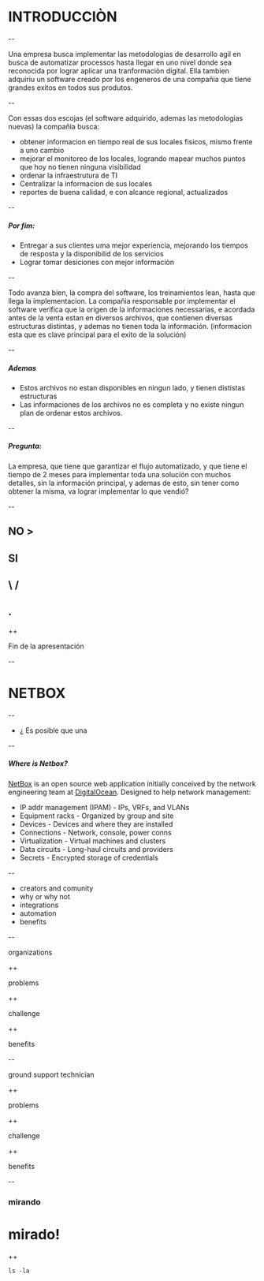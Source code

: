 
# INTRODUCCIÒN

--

Una empresa busca implementar las metodologias de desarrollo agil en busca de automatizar processos hasta llegar en uno nivel donde sea reconocida por lograr aplicar una tranformaciòn digital.
Ella tambien adquiriu un software creado por los engeneros de una compañia que tiene grandes exitos en todos sus produtos.

--

Con essas dos escojas (el software adquirido, ademas las metodologias nuevas) la compañia busca:
* obtener informacion en tiempo real de sus locales fisicos, mismo frente a uno cambio
* mejorar el monitoreo de los locales, logrando mapear muchos puntos que hoy no tienen ninguna visibilidad
* ordenar la infraestrutura de TI
* Centralizar la informacion de sus locales
* reportes de buena calidad, e con alcance regional, actualizados

--

##### Por fim:
* Entregar a sus clientes uma mejor experiencia, mejorando los tiempos de resposta y la disponibilid de los servicios
* Lograr tomar desiciones con mejor informaciòn

--

Todo avanza bien, la compra del software, los treinamientos lean, hasta que llega la implementacion.
La compañia responsable por implementar el software verifica que la origen de la informaciones necessarias, e acordada antes de la venta estan en diversos archivos, que contienen diversas estructuras distintas, y ademas no tienen toda la información.
(informacion esta que es clave principal para el exito de la solución)

--

##### Ademas
* Estos archivos no estan disponibles en ningun lado, y tienen dististas estructuras
* Las informaciones de los archivos no es completa y no existe ningun plan de ordenar estos archivos.

--
##### Pregunta:
 La empresa, que tiene que garantizar el flujo automatizado, y que tiene el tiempo de 2 meses para implementar toda una solucíón con muchos detalles,
sin la información principal, y ademas de esto, sin tener como obtener la misma, va lograr implementar lo que vendió?
 
--

## NO >

## SI
## \ /
##  .
++

Fin de la apresentación

--

# NETBOX

--


- ¿
Es posible que una 

--

##### Where is Netbox?

[NetBox](https://netbox.readthedocs.io/en/latest/) is an open source web application initially conceived by the network engineering team at [DigitalOcean](https://www.digitalocean.com/). Designed to help network management:

* IP addr management (IPAM) - IPs, VRFs, and VLANs
* Equipment racks - Organized by group and site
* Devices - Devices and where they are installed
* Connections - Network, console, power conns
* Virtualization - Virtual machines and clusters
* Data circuits - Long-haul circuits and providers
* Secrets - Encrypted storage of credentials

--

* creators and comunity
* why or why not
* integrations
* automation
* benefits

--

organizations

++

problems

++

challenge

++

benefits

--

ground support technician

++

problems

++

challenge

++

benefits

--

### mirando

# mirado!

++

```
ls -la
```
